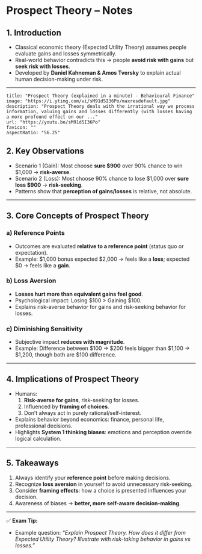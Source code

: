 # Prospect Theory – Notes

## 1. Introduction

- Classical economic theory (Expected Utility Theory) assumes people evaluate gains and losses symmetrically.
- Real-world behavior contradicts this → people **avoid risk with gains** but **seek risk with losses**.
- Developed by **Daniel Kahneman & Amos Tversky** to explain actual human decision-making under risk.

---
```embed
title: "Prospect Theory (explained in a minute) - Behavioural Finance"
image: "https://i.ytimg.com/vi/sM91d5I36Po/maxresdefault.jpg"
description: "Prospect Theory deals with the irrational way we process information, valuing gains and losses differently (with losses having a more profound effect on our ..."
url: "https://youtu.be/sM91d5I36Po"
favicon: ""
aspectRatio: "56.25"
```

## 2. Key Observations

- Scenario 1 (Gain): Most choose **sure $900** over 90% chance to win $1,000 → **risk-averse**.
- Scenario 2 (Loss): Most choose 90% chance to lose $1,000 over **sure loss $900** → **risk-seeking**.
- Patterns show that **perception of gains/losses** is relative, not absolute.

---

## 3. Core Concepts of Prospect Theory

### a) Reference Points

- Outcomes are evaluated **relative to a reference point** (status quo or expectation).
- Example: $1,000 bonus expected $2,000 → feels like a **loss**; expected $0 → feels like a **gain**.

### b) Loss Aversion

- **Losses hurt more than equivalent gains feel good**.
- Psychological impact: Losing $100 > Gaining $100.
- Explains risk-averse behavior for gains and risk-seeking behavior for losses.

### c) Diminishing Sensitivity

- Subjective impact **reduces with magnitude**.
- Example: Difference between $100 → $200 feels bigger than $1,100 → $1,200, though both are $100 difference.

---

## 4. Implications of Prospect Theory

- Humans:
    1. **Risk-averse for gains**, risk-seeking for losses.
    2. Influenced by **framing of choices**.
    3. Don’t always act in purely rational/self-interest.
- Explains behavior beyond economics: finance, personal life, professional decisions.
- Highlights **System 1 thinking biases**: emotions and perception override logical calculation.

---

## 5. Takeaways

1. Always identify your **reference point** before making decisions.
2. Recognize **loss aversion** in yourself to avoid unnecessary risk-seeking.
3. Consider **framing effects**: how a choice is presented influences your decision.
4. Awareness of biases → **better, more self-aware decision-making**.

---

✅ **Exam Tip:**

- Example question: _“Explain Prospect Theory. How does it differ from Expected Utility Theory? Illustrate with risk-taking behavior in gains vs losses.”_